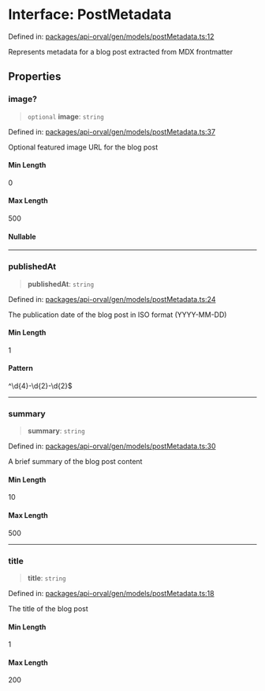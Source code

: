 # Interface: PostMetadata

Defined in: [packages/api-orval/gen/models/postMetadata.ts:12](https://github.com/the-inconvenience-store/mono-example/blob/77ed7dd80da67d5d4a2bd8320e638952ed491201/packages/api-orval/gen/models/postMetadata.ts#L12)

Represents metadata for a blog post extracted from MDX frontmatter

## Properties

### image?

> `optional` **image**: `string`

Defined in: [packages/api-orval/gen/models/postMetadata.ts:37](https://github.com/the-inconvenience-store/mono-example/blob/77ed7dd80da67d5d4a2bd8320e638952ed491201/packages/api-orval/gen/models/postMetadata.ts#L37)

Optional featured image URL for the blog post

#### Min Length

0

#### Max Length

500

#### Nullable

***

### publishedAt

> **publishedAt**: `string`

Defined in: [packages/api-orval/gen/models/postMetadata.ts:24](https://github.com/the-inconvenience-store/mono-example/blob/77ed7dd80da67d5d4a2bd8320e638952ed491201/packages/api-orval/gen/models/postMetadata.ts#L24)

The publication date of the blog post in ISO format (YYYY-MM-DD)

#### Min Length

1

#### Pattern

^\d{4}-\d{2}-\d{2}$

***

### summary

> **summary**: `string`

Defined in: [packages/api-orval/gen/models/postMetadata.ts:30](https://github.com/the-inconvenience-store/mono-example/blob/77ed7dd80da67d5d4a2bd8320e638952ed491201/packages/api-orval/gen/models/postMetadata.ts#L30)

A brief summary of the blog post content

#### Min Length

10

#### Max Length

500

***

### title

> **title**: `string`

Defined in: [packages/api-orval/gen/models/postMetadata.ts:18](https://github.com/the-inconvenience-store/mono-example/blob/77ed7dd80da67d5d4a2bd8320e638952ed491201/packages/api-orval/gen/models/postMetadata.ts#L18)

The title of the blog post

#### Min Length

1

#### Max Length

200
